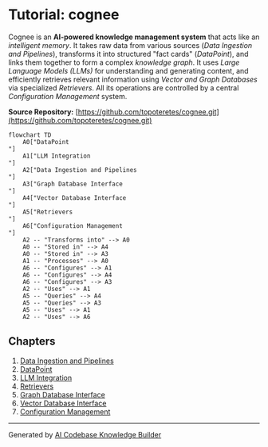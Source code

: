 # Tutorial: cognee

Cognee is an **AI-powered knowledge management system** that acts like an *intelligent memory*. It takes raw data from various sources (*Data Ingestion and Pipelines*), transforms it into structured "fact cards" (*DataPoint*), and links them together to form a complex *knowledge graph*. It uses *Large Language Models (LLMs)* for understanding and generating content, and efficiently retrieves relevant information using *Vector and Graph Databases* via specialized *Retrievers*. All its operations are controlled by a central *Configuration Management* system.


**Source Repository:** [https://github.com/topoteretes/cognee.git](https://github.com/topoteretes/cognee.git)

```mermaid
flowchart TD
    A0["DataPoint
"]
    A1["LLM Integration
"]
    A2["Data Ingestion and Pipelines
"]
    A3["Graph Database Interface
"]
    A4["Vector Database Interface
"]
    A5["Retrievers
"]
    A6["Configuration Management
"]
    A2 -- "Transforms into" --> A0
    A0 -- "Stored in" --> A4
    A0 -- "Stored in" --> A3
    A1 -- "Processes" --> A0
    A6 -- "Configures" --> A1
    A6 -- "Configures" --> A4
    A6 -- "Configures" --> A3
    A2 -- "Uses" --> A1
    A5 -- "Queries" --> A4
    A5 -- "Queries" --> A3
    A5 -- "Uses" --> A1
    A2 -- "Uses" --> A6
```

## Chapters

1. [Data Ingestion and Pipelines
](01_data_ingestion_and_pipelines_.md)
2. [DataPoint
](02_datapoint_.md)
3. [LLM Integration
](03_llm_integration_.md)
4. [Retrievers
](04_retrievers_.md)
5. [Graph Database Interface
](05_graph_database_interface_.md)
6. [Vector Database Interface
](06_vector_database_interface_.md)
7. [Configuration Management
](07_configuration_management_.md)


---

Generated by [AI Codebase Knowledge Builder](https://github.com/The-Pocket/Tutorial-Codebase-Knowledge)